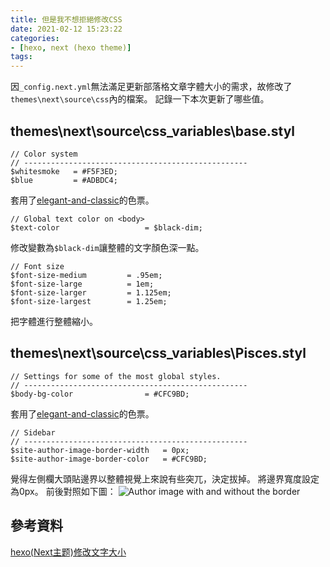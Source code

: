 ```yaml
---
title: 但是我不想拒絕修改CSS
date: 2021-02-12 15:23:22
categories:
- [hexo, next (hexo theme)]
tags:
---
```


因`_config.next.yml`無法滿足更新部落格文章字體大小的需求，故修改了`themes\next\source\css`內的檔案。
記錄一下本次更新了哪些值。


## themes\next\source\css\_variables\base.styl
```
// Color system
// --------------------------------------------------
$whitesmoke   = #F5F3ED;
$blue         = #ADBDC4;
```
套用了[elegant-and-classic](https://www.schemecolor.com/elegant-and-classic.php)的色票。

```
// Global text color on <body>
$text-color                   = $black-dim;
```
修改變數為`$black-dim`讓整體的文字顏色深一點。

```
// Font size
$font-size-medium         = .95em;
$font-size-large          = 1em;
$font-size-larger         = 1.125em;
$font-size-largest        = 1.25em;
```
把字體進行整體縮小。

## themes\next\source\css\_variables\Pisces.styl
```
// Settings for some of the most global styles.
// --------------------------------------------------
$body-bg-color                = #CFC9BD;
```
套用了[elegant-and-classic](https://www.schemecolor.com/elegant-and-classic.php)的色票。

```
// Sidebar
// --------------------------------------------------
$site-author-image-border-width   = 0px;
$site-author-image-border-color   = #CFC9BD;
```
覺得左側欄大頭貼邊界以整體視覺上來說有些突兀，決定拔掉。
將邊界寬度設定為0px。
前後對照如下圖：
![Author image with and without the border](author-image-border-adjust.png)

## 參考資料
[hexo(Next主题)修改文字大小](https://blog.csdn.net/dpdpdppp/article/details/102387532)